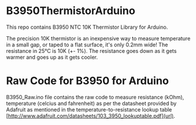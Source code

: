 # B3950ThermistorArduino
This repo contains B3950 NTC 10K Thermistor Library for Arduino.

The precision 10K thermistor is an inexpensive way to measure temperature in a small gap, or taped to a flat surface, it's only 0.2mm wide!
The resistance in 25°C is 10K (+- 1%). The resistance goes down as it gets warmer and goes up as it gets cooler. 


# Raw Code for B3950 for Arduino

B3950_Raw.ino file contains the raw code to measure resistance (kOhm), temperature (celcius and fahrenheit) as per the datasheet provided by Adafruit as mentioned in the temperature-to-resistance lookup table [http://www.adafruit.com/datasheets/103_3950_lookuptable.pdf](url).



